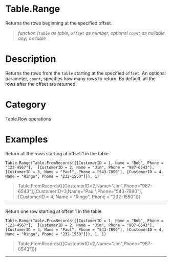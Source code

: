 # Table.Range
Returns the rows beginning at the specified offset.
> _function (<code>table</code> as table, <code>offset</code> as number, optional <code>count</code> as nullable any) as table_

# Description 
Returns the rows from the <code>table</code> starting at the specified <code>offset</code>. An optional parameter, <code>count</code>, specifies how many rows to return. By default, all the rows after the offset are returned.
# Category 
Table.Row operations
# Examples 
Return all the rows starting at offset 1 in the table.
```
Table.Range(Table.FromRecords({[CustomerID = 1, Name = "Bob", Phone = "123-4567"],  [CustomerID = 2, Name = "Jim", Phone = "987-6543"], [CustomerID = 3, Name = "Paul", Phone = "543-7890"], [CustomerID = 4, Name = "Ringo", Phone = "232-1550"]}), 1)
```
> Table.FromRecords({[CustomerID=2,Name="Jim",Phone="987-6543"],[CustomerID=3,Name="Paul",Phone="543-7890"], [CustomerID = 4, Name = "Ringo", Phone = "232-1550"]})
***
Return one row starting at offset 1 in the table.
```
Table.Range(Table.FromRecords({[CustomerID = 1, Name = "Bob", Phone = "123-4567"],  [CustomerID = 2, Name = "Jim", Phone = "987-6543"], [CustomerID = 3, Name = "Paul", Phone = "543-7890"], [CustomerID = 4, Name = "Ringo", Phone = "232-1550"]}), 1, 1)
```
> Table.FromRecords({[CustomerID=2,Name="Jim",Phone="987-6543"]})
***
